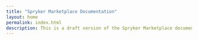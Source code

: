 ```yaml
---
title: "Spryker Marketplace Documentation"
layout: home
permalink: index.html
description: This is a draft version of the Spryker Marketplace documentation.
---
```

